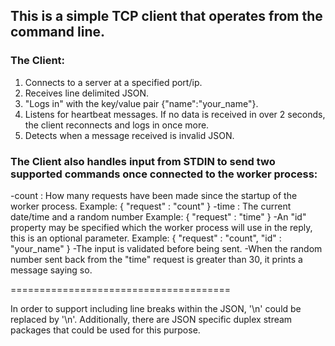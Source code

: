 
## This is a simple TCP client that operates from the command line.

### The Client:
  1. Connects to a server at a specified port/ip.
  2. Receives line delimited JSON.
  3. "Logs in" with the key/value pair {"name":"your_name"}.
  4. Listens for heartbeat messages. If no data is received in over 2 seconds, the client reconnects and logs in once more.
  5. Detects when a message received is invalid JSON.

### The Client also handles input from STDIN to send two supported commands once connected to the worker process:
  -count : How many requests have been made since the startup of the worker process.
    Example: { "request" : "count" }
  -time : The current date/time and a random number
    Example: { "request" : "time" }
  -An "id" property may be specified  which the worker process will use in the reply, this is an optional parameter.
    Example: { "request" : "count", "id" : "your_name" }
  -The input is validated before being sent.
  -When the random number sent back from the "time" request is greater than 30, it prints a message saying so.

======================================

In order to support including line breaks within the JSON, '\n' could be replaced by '\\n'. Additionally, there are JSON 
specific duplex stream packages that could be used for this purpose.
